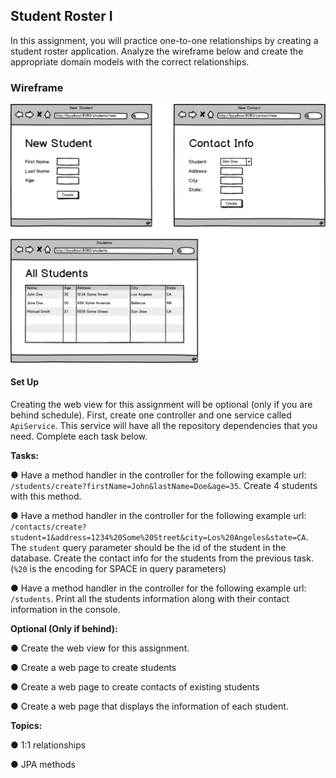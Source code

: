 ## Student Roster I
In this assignment, you will practice one-to-one relationships by creating a student roster application. Analyze the wireframe below and create the appropriate domain models with the correct relationships.

### Wireframe
![studentroster](part1/wireframe.png)

#### Set Up
Creating the web view for this assignment will be optional (only if you are behind schedule). First, create one controller and one service called ```ApiService```. This service will have all the repository dependencies that you need. Complete each task below.

**Tasks:**

● Have a method handler in the controller for the following example url: ```/students/create?firstName=John&lastName=Doe&age=35```. Create 4 students with this method.

● Have a method handler in the controller for the following example url: ```/contacts/create?student=1&address=1234%20Some%20Street&city=Los%20Angeles&state=CA```. The ```student``` query parameter should be the id of the student in the database. Create the contact info for the students from the previous task. (```%20``` is the encoding for SPACE in query parameters)

● Have a method handler in the controller for the following example url: ```/students```. Print all the students information along with their contact information in the console.

**Optional (Only if behind):**

● Create the web view for this assignment.

● Create a web page to create students

● Create a web page to create contacts of existing students

● Create a web page that displays the information of each student.

**Topics:**

● 1:1 relationships

● JPA methods

